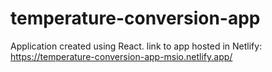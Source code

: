 # temperature-conversion-app

Application created using React.
link to app hosted in Netlify: https://temperature-conversion-app-msio.netlify.app/
